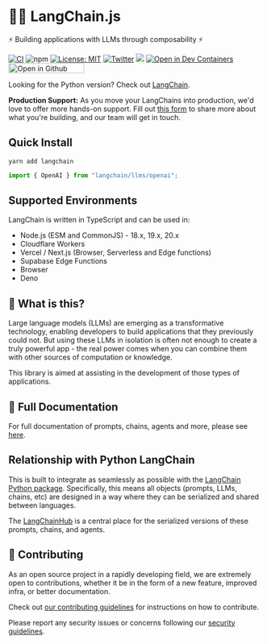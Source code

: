 # 🦜️🔗 LangChain.js

⚡ Building applications with LLMs through composability ⚡

[![CI](https://github.com/hwchase17/langchainjs/actions/workflows/ci.yml/badge.svg)](https://github.com/hwchase17/langchainjs/actions/workflows/ci.yml) ![npm](https://img.shields.io/npm/dw/langchain) [![License: MIT](https://img.shields.io/badge/License-MIT-yellow.svg)](https://opensource.org/licenses/MIT) [![Twitter](https://img.shields.io/twitter/url/https/twitter.com/langchainai.svg?style=social&label=Follow%20%40LangChainAI)](https://twitter.com/langchainai) [![](https://dcbadge.vercel.app/api/server/6adMQxSpJS?compact=true&style=flat)](https://discord.gg/6adMQxSpJS) [![Open in Dev Containers](https://img.shields.io/static/v1?label=Dev%20Containers&message=Open&color=blue&logo=visualstudiocode)](https://vscode.dev/redirect?url=vscode://ms-vscode-remote.remote-containers/cloneInVolume?url=https://github.com/hwchase17/langchainjs)
[<img src="https://github.com/codespaces/badge.svg" title="Open in Github Codespace" width="150" height="20">](https://codespaces.new/hwchase17/langchainjs)

Looking for the Python version? Check out [LangChain](https://github.com/hwchase17/langchain).

**Production Support:** As you move your LangChains into production, we'd love to offer more hands-on support.
Fill out [this form](https://airtable.com/appwQzlErAS2qiP0L/shrGtGaVBVAz7NcV2) to share more about what you're building, and our team will get in touch.

## Quick Install

`yarn add langchain`

```typescript
import { OpenAI } from "langchain/llms/openai";
```

## Supported Environments

LangChain is written in TypeScript and can be used in:

- Node.js (ESM and CommonJS) - 18.x, 19.x, 20.x
- Cloudflare Workers
- Vercel / Next.js (Browser, Serverless and Edge functions)
- Supabase Edge Functions
- Browser
- Deno

## 🤔 What is this?

Large language models (LLMs) are emerging as a transformative technology, enabling
developers to build applications that they previously could not.
But using these LLMs in isolation is often not enough to
create a truly powerful app - the real power comes when you can combine them with other sources of computation or knowledge.

This library is aimed at assisting in the development of those types of applications.

## 📖 Full Documentation

For full documentation of prompts, chains, agents and more, please see [here](https://js.langchain.com/docs/).

## Relationship with Python LangChain

This is built to integrate as seamlessly as possible with the [LangChain Python package](https://github.com/hwchase17/langchain). Specifically, this means all objects (prompts, LLMs, chains, etc) are designed in a way where they can be serialized and shared between languages.

The [LangChainHub](https://github.com/hwchase17/langchain-hub) is a central place for the serialized versions of these prompts, chains, and agents.

## 💁 Contributing

As an open source project in a rapidly developing field, we are extremely open to contributions, whether it be in the form of a new feature, improved infra, or better documentation.

Check out [our contributing guidelines](CONTRIBUTING.md) for instructions on how to contribute.

Please report any security issues or concerns following our [security guidelines](SECURITY.md).
